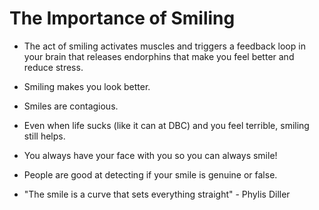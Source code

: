 # The Importance of Smiling

* The act of smiling activates muscles and triggers a feedback loop in your brain that releases endorphins that make you feel better and reduce stress.
* Smiling makes you look better. 
* Smiles are contagious. 
* Even when life sucks (like it can at DBC) and you feel terrible, smiling still helps. 
* You always have your face with you so you can always smile!
* People are good at detecting if your smile is genuine or false. 

* "The smile is a curve that sets everything straight" - Phylis Diller